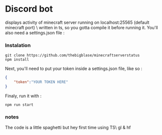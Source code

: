 # Discord bot 
displays activity of minecraft server running on localhost:25565 (default minecraft port) \\
written in ts, so you gotta compile it before running it. You'll also need a settings.json file : 

### Instalation 
```
git clone https://github.com/thebigblase/minecraftserverstatus
npm install
```
Next, you'll need to put your token inside a settings.json file, like so : 
```json
{
	"token":"YOUR TOKEN HERE"
}
```
Finaly, run it with : 
```
npm run start
```

### notes 
The code is a little spaghetti but hey first time using TS\\
gl & hf
